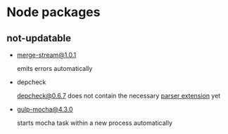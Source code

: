 # Node packages

## not-updatable
- merge-stream@1.0.1
    
  emits errors automatically
- depcheck

  depcheck@0.6.7 does not contain the necessary [parser extension](https://github.com/depcheck/depcheck/commit/38713f48e72027a2a8627f4123eefdf96579d0f3) yet
  
- gulp-mocha@4.3.0

  starts mocha task within a new process automatically
